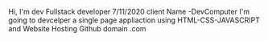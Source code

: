 Hi, I'm dev Fullstack developer
7/11/2020
client Name -DevComputer
I'm going to devcelper a single page appliaction using HTML-CSS-JAVASCRIPT and Website Hosting Github domain .com